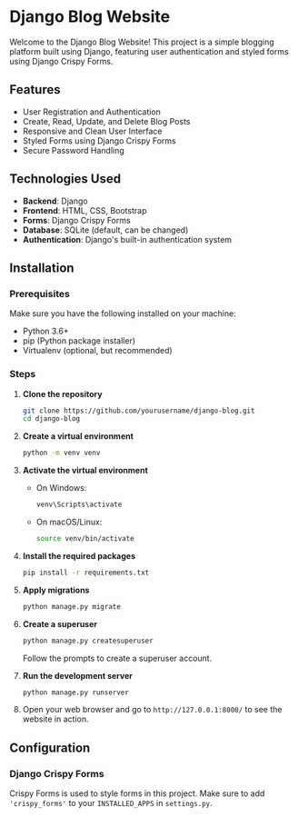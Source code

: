 # Django Blog Website

Welcome to the Django Blog Website! This project is a simple blogging platform built using Django, featuring user authentication and styled forms using Django Crispy Forms.

## Features

- User Registration and Authentication
- Create, Read, Update, and Delete Blog Posts
- Responsive and Clean User Interface
- Styled Forms using Django Crispy Forms
- Secure Password Handling

## Technologies Used

- **Backend**: Django
- **Frontend**: HTML, CSS, Bootstrap
- **Forms**: Django Crispy Forms
- **Database**: SQLite (default, can be changed)
- **Authentication**: Django's built-in authentication system

## Installation

### Prerequisites

Make sure you have the following installed on your machine:

- Python 3.6+
- pip (Python package installer)
- Virtualenv (optional, but recommended)

### Steps

1. **Clone the repository**

    ```bash
    git clone https://github.com/yourusername/django-blog.git
    cd django-blog
    ```

2. **Create a virtual environment**

    ```bash
    python -m venv venv
    ```

3. **Activate the virtual environment**

    - On Windows:

        ```bash
        venv\Scripts\activate
        ```

    - On macOS/Linux:

        ```bash
        source venv/bin/activate
        ```

4. **Install the required packages**

    ```bash
    pip install -r requirements.txt
    ```

5. **Apply migrations**

    ```bash
    python manage.py migrate
    ```

6. **Create a superuser**

    ```bash
    python manage.py createsuperuser
    ```

    Follow the prompts to create a superuser account.

7. **Run the development server**

    ```bash
    python manage.py runserver
    ```

8. Open your web browser and go to `http://127.0.0.1:8000/` to see the website in action.

## Configuration

### Django Crispy Forms

Crispy Forms is used to style forms in this project. Make sure to add `'crispy_forms'` to your `INSTALLED_APPS` in `settings.py`.
